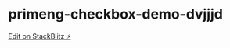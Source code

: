 # primeng-checkbox-demo-dvjjjd

[Edit on StackBlitz ⚡️](https://stackblitz.com/edit/primeng-checkbox-demo-dvjjjd)